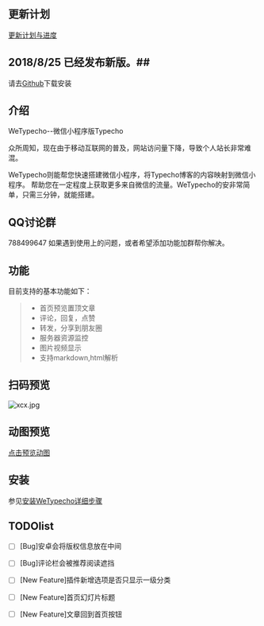## 更新计划 ##
[更新计划与进度][1]

## 2018/8/25 已经发布新版。##
请去[Github][2]下载安装

## 介绍 ##
WeTypecho--微信小程序版Typecho  

众所周知，现在由于移动互联网的普及，网站访问量下降，导致个人站长非常难混。

WeTypecho则能帮您快速搭建微信小程序，将Typecho博客的内容映射到微信小程序。
帮助您在一定程度上获取更多来自微信的流量。WeTypecho的安非常简单，只需三分钟，就能搭建。

## QQ讨论群 ##
788499647
如果遇到使用上的问题，或者希望添加功能加群帮你解决。

## 功能 ##
目前支持的基本功能如下：
> * 首页预览置顶文章
> * 评论，回复，点赞
> * 转发，分享到朋友圈
> * 服务器资源监控  
> * 图片视频显示
> * 支持markdown,html解析

## 扫码预览 ##
![xcx.jpg][3]
## 动图预览 ##
[点击预览动图][4]
## 安装 ##
参见[安装WeTypecho详细步骤][5]

## TODOlist ##
- [ ] [Bug]安卓会将版权信息放在中间
- [ ] [Bug]评论栏会被推荐阅读遮挡
- [ ] [New Feature]插件新增选项是否只显示一级分类
- [ ] [New Feature]首页幻灯片标题
- [ ] [New Feature]文章回到首页按钮

  [1]: https://2012.pro/index.php/20180818/cid=124.html
  [2]: https://github.com/MingliangLu/WeTypecho
  [3]: http://res.2012.pro/2018/08/11/1533954773.jpg
  [4]: https://2012.pro/index.php/20180806/cid=37.html#article-header-6
  [5]: https://2012.pro/index.php/20180811/cid=77.html